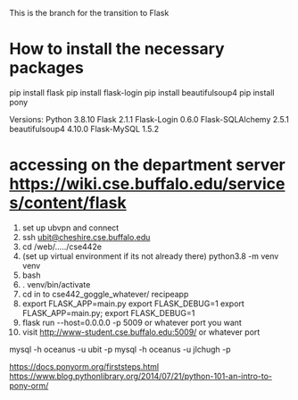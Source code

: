 This is the branch for the transition to Flask

# How to install the necessary packages
pip install flask
pip install flask-login
pip install beautifulsoup4
pip install pony


Versions:
Python                 3.8.10
Flask                  2.1.1
Flask-Login            0.6.0
Flask-SQLAlchemy       2.5.1
beautifulsoup4         4.10.0
Flask-MySQL            1.5.2

# accessing on the department server https://wiki.cse.buffalo.edu/services/content/flask
1. set up ubvpn and connect
2. ssh ubit@cheshire.cse.buffalo.edu
3. cd /web/...../cse442e
4. (set up virtual environment if its not already there)  python3.8 -m venv venv
5. bash
6. . venv/bin/activate
7. cd in to cse442_goggle_whatever/ recipeapp
8. export FLASK_APP=main.py
   export FLASK_DEBUG=1                                         export FLASK_APP=main.py; export FLASK_DEBUG=1
9. flask run --host=0.0.0.0 -p 5009 or whatever port you want
10. visit http://www-student.cse.buffalo.edu:5009/ or whatever port


mysql -h oceanus -u ubit -p
mysql -h oceanus -u jlchugh -p

https://docs.ponyorm.org/firststeps.html
https://www.blog.pythonlibrary.org/2014/07/21/python-101-an-intro-to-pony-orm/
